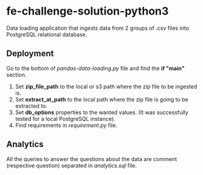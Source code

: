 # fe-challenge-solution-python3
Data loading application that ingests data from 2 groups of .csv files into PostgreSQL relational database.

## Deployment
Go to the bottom of *pandas-data-loading.py* file and find the **if "__main__"** section.
1. Set **zip_file_path** to the local or s3 path where the zip file to be ingested is.
2. Set **extract_at_path** to the local path where the zip file is going to be extracted to.
3. Set **db_options** properties to the wanted values. (It was successfully tested for a local PostgreSQL instance).
4. Find requirements in *requirement.py* file.

## Analytics
All the queries to answer the questions about the data are comment (respective question) separated in *analytics.sql* file.